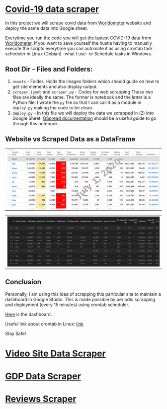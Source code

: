 # [Covid-19 data scraper](https://github.com/kipronokoech/Web-Scraper/tree/master/covid-19-data)
In this project we will scrape covid data from [Worldometer](https://www.worldometers.info/coronavirus/) website and deploy the same data into Google sheet.

Everytime you run the code you will get the lastest
COVID-19 data from [Worldometer](https://www.worldometers.info/coronavirus/).
If you want to save yourself the hustle having
to manually execute the scripts everytime
you can automate it as using crontab task scheduler in Linux (Debian) -what I use-
or Schedule tasks in Windows.

## Root Dir - Files and Folders:
1. `assets` - Folder. Holds the images folders which should guide
on how to get site elements and also display output.
2. `scraper.ipynb` and `scraper.py` - Codes for web
scrapping These two files are ideally the same. The former is notebook and 
the latter is a Python file. I wrote the `py`
file so that I can call it as a module in
`deploy.py` making the code to be clean.
3. `deploy.py` - In this file we will deploy
the data we scrapped in (2) into Google Sheet.
[GSpread documentation](https://gspread.readthedocs.io/en/latest/)
should be a useful guide to go through this notebook.

## Website vs Scraped Data as a DataFrame

<table style="width:100%">
  <tr>
    <th><img src="covid-19-data/assets/images/worldometer.png" width=100% height=auto></th>
  </tr>
</table>
<table style="width:100%">
  <tr>
    <th><img src="covid-19-data/assets/images/scraped.png" width=100% height=auto</th>
  </tr>
</table>

## Conclusion

Personally, I am using this idea of scrapping
this particular site to maintain a dashboard in
Google Studio. This is made possible by periodic
 scrapping and deployment (every 15 minutes) using crontab scheduler.
 
[Here](https://datastudio.google.com/open/1wZ1ismEZwcQCrUJq2NsPsqHrdx1EM0ak?usp=sharing) is the dashboard.

Useful link about crontab in Linux: [link](https://opensource.com/article/17/11/how-use-cron-linux)

Stay Safe!

# [Video Site Data Scraper](https://github.com/kipronokoech/Web-Scraper/tree/master/Internet-Archive)

# [GDP Data Scraper](https://github.com/kipronokoech/Web-Scraper/tree/master/gdp-data) 
# [Reviews Scraper](https://github.com/kipronokoech/Web-Scraper/tree/master/reviews-collection)

